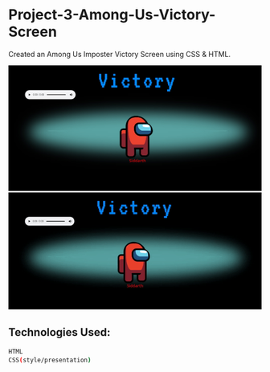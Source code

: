 # Project-3-Among-Us-Victory-Screen
Created an Among Us Imposter Victory Screen using CSS &amp; HTML.

![](2.jpg)
![](3.gif)

## Technologies Used:
```bash
HTML
CSS(style/presentation)
